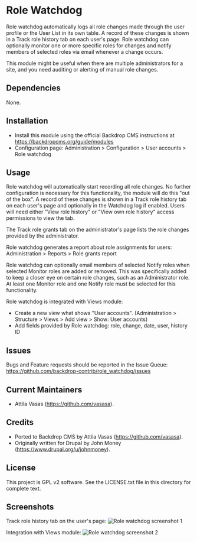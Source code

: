 Role Watchdog
=============

Role watchdog automatically logs all role changes made through the user profile
or the User List in its own table. A record of these changes is shown in a Track
role history tab on each user's page. Role watchdog can optionally monitor one or 
more specific roles for changes and notify members of selected roles via email 
whenever a change occurs.

This module might be useful when there are multiple administrators for a site, 
and you need auditing or alerting of manual role changes.


Dependencies
------------

None.


Installation
------------

- Install this module using the official Backdrop CMS instructions at
https://backdropcms.org/guide/modules
- Configuration page: Administration > Configuration > User accounts > Role watchdog


Usage
-----

Role watchdog will automatically start recording all role changes. No further 
configuration is necessary for this functionality, the module will do this "out
of the box". A record of these changes is shown in a Track role history tab on
each user's page and optionally in the Watchdog log if enabled. Users will need 
either "View role history" or "View own role history" access permissions to 
view the tab.

The Track role grants tab on the administrator's page lists the role changes
provided by the administrator.

Role watchdog generates a report about role assignments for users:
Administration > Reports > Role grants report

Role watchdog can optionally email members of selected Notify roles when 
selected Monitor roles are added or removed. This was specifically added to 
keep a closer eye on certain role changes, such as an Administrator role. At 
least one Monitor role and one Notify role must be selected for this 
functionality.

Role watchdog is integrated with Views module:
- Create a new view what shows "User accounts".
(Administration > Structure > Views > Add view > Show: User accounts)
- Add fields provided by Role watchdog: role, change, date, user, history ID 


Issues
------

Bugs and Feature requests should be reported in the Issue Queue:
https://github.com/backdrop-contrib/role_watchdog/issues


Current Maintainers
-------------------

- Attila Vasas (https://github.com/vasasa).


Credits
-------

- Ported to Backdrop CMS by Attila Vasas (https://github.com/vasasa).
- Originally written for Drupal by John Money (https://www.drupal.org/u/johnmoney).


License
-------

This project is GPL v2 software. See the LICENSE.txt file in this directory for
complete text.


Screenshots
-----------
Track role history tab on the user's page:
![Role watchdog screenshot 1](https://github.com/backdrop-contrib/role_watchdog/blob/1.x-1.x/images/screenshot1.png)

Integration with Views module:
![Role watchdog screenshot 2](https://github.com/backdrop-contrib/role_watchdog/blob/1.x-1.x/images/screenshot2.png)
